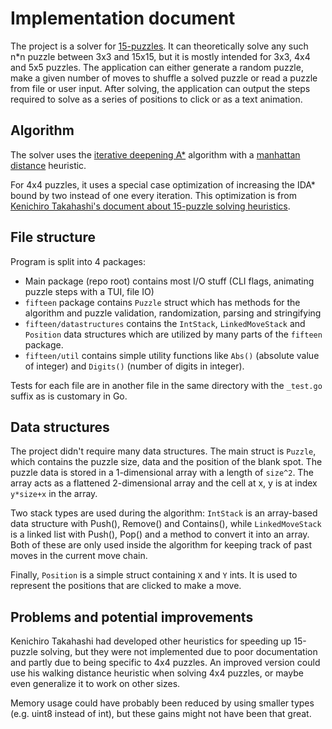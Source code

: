 # Implementation document
The project is a solver for [15-puzzles](https://en.wikipedia.org/wiki/15_puzzle).
It can theoretically solve any such n*n puzzle between 3x3 and 15x15, but it is
mostly intended for 3x3, 4x4 and 5x5 puzzles. The application can either generate
a random puzzle, make a given number of moves to shuffle a solved puzzle or read
a puzzle from file or user input. After solving, the application can output the
steps required to solve as a series of positions to click or as a text animation.

## Algorithm
The solver uses the [iterative deepening A*](https://en.wikipedia.org/wiki/Iterative_deepening_A*)
algorithm with a [manhattan distance](https://en.wikipedia.org/wiki/Taxicab_geometry) heuristic.

For 4x4 puzzles, it uses a special case optimization of increasing the IDA*
bound by two instead of one every iteration. This optimization is from
[Kenichiro Takahashi's document about 15-puzzle solving heuristics](https://web.archive.org/web/20141224035932/http://juropollo.xe0.ru/stp_wd_translation_en.htm).

## File structure
Program is split into 4 packages:
* Main package (repo root) contains most I/O stuff (CLI flags, animating puzzle
  steps with a TUI, file IO)
* `fifteen` package contains `Puzzle` struct which has methods for the
  algorithm and puzzle validation, randomization, parsing and stringifying
* `fifteen/datastructures` contains the `IntStack`, `LinkedMoveStack` and
  `Position` data structures which are utilized by many parts of the `fifteen`
  package.
* `fifteen/util` contains simple utility functions like `Abs()` (absolute value
  of integer) and `Digits()` (number of digits in integer).

Tests for each file are in another file in the same directory with the
`_test.go` suffix as is customary in Go.

## Data structures
The project didn't require many data structures. The main struct is `Puzzle`,
which contains the puzzle size, data and the position of the blank spot. The
puzzle data is stored in a 1-dimensional array with a length of `size^2`. The
array acts as a flattened 2-dimensional array and the cell at x, y is at
index `y*size+x` in the array.

Two stack types are used during the algorithm: `IntStack` is an array-based
data structure with Push(), Remove() and Contains(), while `LinkedMoveStack`
is a linked list with Push(), Pop() and a method to convert it into an array.
Both of these are only used inside the algorithm for keeping track of past
moves in the current move chain.

Finally, `Position` is a simple struct containing `X` and `Y` ints. It is used
to represent the positions that are clicked to make a move.

## Problems and potential improvements
Kenichiro Takahashi had developed other heuristics for speeding up 15-puzzle
solving, but they were not implemented due to poor documentation and partly due
to being specific to 4x4 puzzles. An improved version could use his walking
distance heuristic when solving 4x4 puzzles, or maybe even generalize it to
work on other sizes.

Memory usage could have probably been reduced by using smaller types (e.g. uint8
instead of int), but these gains might not have been that great.
